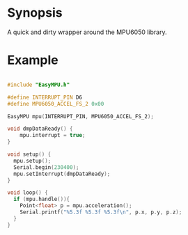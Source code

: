 # Synopsis
A quick and dirty wrapper around the MPU6050 library.

# Example
```c++

#include "EasyMPU.h"

#define INTERRUPT_PIN D6
#define MPU6050_ACCEL_FS_2 0x00

EasyMPU mpu(INTERRUPT_PIN, MPU6050_ACCEL_FS_2);

void dmpDataReady() {
    mpu.interrupt = true;
}

void setup() {
  mpu.setup();
  Serial.begin(230400);
  mpu.setInterrupt(dmpDataReady);
}

void loop() {
  if (mpu.handle()){
    Point<float> p = mpu.acceleration();
    Serial.printf("%5.3f %5.3f %5.3f\n", p.x, p.y, p.z);
  }
}
```